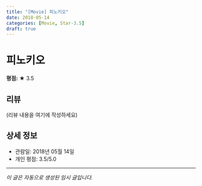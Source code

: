 ```yaml
---
title: "[Movie] 피노키오"
date: 2018-05-14
categories: [Movie, Star-3.5]
draft: true
---
```


# 피노키오

**평점:** ★ 3.5

## 리뷰

(리뷰 내용을 여기에 작성하세요)

## 상세 정보

- 관람일: 2018년 05월 14일
- 개인 평점: 3.5/5.0

---

*이 글은 자동으로 생성된 임시 글입니다.*
